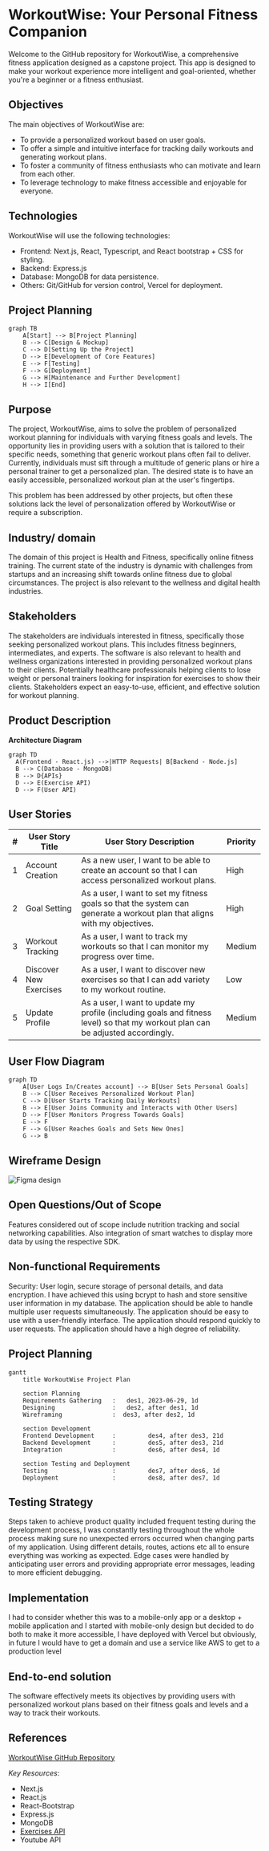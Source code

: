 # WorkoutWise: Your Personal Fitness Companion

Welcome to the GitHub repository for WorkoutWise, a comprehensive fitness application designed as a capstone project. This app is designed to make your workout experience more intelligent and goal-oriented, whether you're a beginner or a fitness enthusiast.

## Objectives

The main objectives of WorkoutWise are:

- To provide a personalized workout based on user goals.
- To offer a simple and intuitive interface for tracking daily workouts and generating workout plans.
- To foster a community of fitness enthusiasts who can motivate and learn from each other.
- To leverage technology to make fitness accessible and enjoyable for everyone.

 
## Technologies

WorkoutWise will use the following technologies:

- Frontend: Next.js, React, Typescript, and React bootstrap + CSS for styling.
- Backend: Express.js
- Database: MongoDB for data persistence.
- Others: Git/GitHub for version control, Vercel for deployment.

## Project Planning
```mermaid
graph TB
    A[Start] --> B[Project Planning]
    B --> C[Design & Mockup]
    C --> D[Setting Up the Project]
    D --> E[Development of Core Features]
    E --> F[Testing]
    F --> G[Deployment]
    G --> H[Maintenance and Further Development]
    H --> I[End]
```

## Purpose
The project, WorkoutWise, aims to solve the problem of personalized workout planning for individuals with varying fitness goals and levels. The opportunity lies in providing users with a solution that is tailored to their specific needs, something that generic workout plans often fail to deliver. Currently, individuals must sift through a multitude of generic plans or hire a personal trainer to get a personalized plan. The desired state is to have an easily accessible, personalized workout plan at the user's fingertips.

This problem has been addressed by other projects, but often these solutions lack the level of personalization offered by WorkoutWise or require a subscription.

## Industry/ domain
The domain of this project is Health and Fitness, specifically online fitness training. The current state of the industry is dynamic with challenges from startups and an increasing shift towards online fitness due to global circumstances. The project is also relevant to the wellness and digital health industries.

## Stakeholders
The stakeholders are individuals interested in fitness, specifically those seeking personalized workout plans. This includes fitness beginners, intermediates, and experts. The software is also relevant to health and wellness organizations interested in providing personalized workout plans to their clients. Potentially healthcare professionals helping clients to lose weight or personal trainers looking for inspiration for exercises to show their clients. Stakeholders expect an easy-to-use, efficient, and effective solution for workout planning.

## Product Description
**Architecture Diagram**
```mermaid
graph TD
  A(Frontend - React.js) -->|HTTP Requests| B[Backend - Node.js]
  B --> C(Database - MongoDB)
  B --> D{APIs}
  D --> E(Exercise API)
  D --> F(User API)
```

## User Stories
| # | User Story Title | User Story Description | Priority |
|---|------------------|------------------------|----------|
| 1 | Account Creation | As a new user, I want to be able to create an account so that I can access personalized workout plans. | High |
| 2 | Goal Setting | As a user, I want to set my fitness goals so that the system can generate a workout plan that aligns with my objectives. | High |
| 3 | Workout Tracking | As a user, I want to track my workouts so that I can monitor my progress over time. | Medium |
| 4 | Discover New Exercises | As a user, I want to discover new exercises so that I can add variety to my workout routine. | Low |
| 5 | Update Profile | As a user, I want to update my profile (including goals and fitness level) so that my workout plan can be adjusted accordingly. | Medium |

## User Flow Diagram
```mermaid
graph TD
    A[User Logs In/Creates account] --> B[User Sets Personal Goals]
    B --> C[User Receives Personalized Workout Plan]
    C --> D[User Starts Tracking Daily Workouts]
    B --> E[User Joins Community and Interacts with Other Users]
    D --> F[User Monitors Progress Towards Goals]
    E --> F
    F --> G[User Reaches Goals and Sets New Ones]
    G --> B
```

## Wireframe Design
![Figma design](/Figma.PNG)

## Open Questions/Out of Scope
Features considered out of scope include nutrition tracking and social networking capabilities. Also integration of smart watches to display more data by using the respective SDK.

## Non-functional Requirements
Security: User login, secure storage of personal details, and data encryption. I have achieved this using bcrypt to hash and store sensitive user information in my database.
The application should be able to handle multiple user requests simultaneously.
The application should be easy to use with a user-friendly interface.
The application should respond quickly to user requests.
The application should have a high degree of reliability.

## Project Planning
```mermaid
gantt
    title WorkoutWise Project Plan

    section Planning
    Requirements Gathering   :   des1, 2023-06-29, 1d
    Designing                :   des2, after des1, 1d
    Wireframing              :  des3, after des2, 1d

    section Development
    Frontend Development     :         des4, after des3, 21d
    Backend Development      :         des5, after des3, 21d
    Integration              :         des6, after des4, 1d

    section Testing and Deployment
    Testing                  :         des7, after des6, 1d
    Deployment               :         des8, after des7, 1d
```

## Testing Strategy
Steps taken to achieve product quality included frequent testing during the development process, I was constantly testing throughout the whole process making sure no unexpected errors occurred when changing parts of my application. Using different details, routes, actions etc all to ensure everything was working as expected.
Edge cases were handled by anticipating user errors and providing appropriate error messages, leading to more efficient debugging.

## Implementation
I had to consider whether this was to a mobile-only app or a desktop + mobile application and I started with mobile-only design but decided to do both to make it more accessible, I have deployed with Vercel but obviously, in future I would have to get a domain and use a service like AWS to get to a production level

## End-to-end solution
The software effectively meets its objectives by providing users with personalized workout plans based on their fitness goals and levels and a way to track their workouts.

## References 
[WorkoutWise GitHub Repository](https://github.com/Keegs4213/Workout-Wise)

*Key Resources*:
- Next.js
- React.js
- React-Bootstrap
- Express.js
- MongoDB
- [Exercises API](https://api-ninjas.com/api/exercises)
- Youtube API
